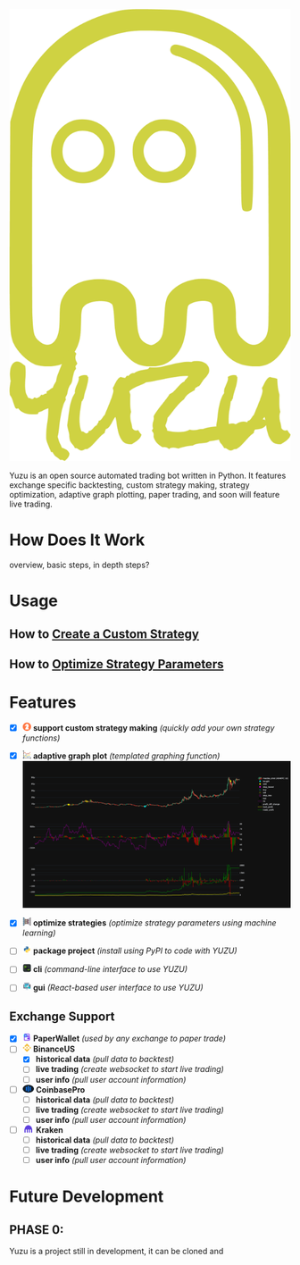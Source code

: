 
![yuzu logo](.asets/../assets/yuzu-logo.png)

Yuzu is an open source automated trading bot written in Python. It features exchange specific backtesting, custom strategy making, strategy optimization, adaptive graph plotting, paper trading, and soon will feature live trading.

# How Does It Work

overview, basic steps, in depth steps?

# Usage

## How to [Create a Custom Strategy](./assets/custom-strategy.md)

## How to [Optimize Strategy Parameters](./assets/optimize-strategy.md)

# Features

- [x] <img src=".asets/../assets/strategy-icon.png" width="15" height="15"> **support custom strategy making** _(quickly add your own strategy functions)_

- [x] <img src=".asets/../assets/graph-icon.png" width="15" height="15"> **adaptive graph plot** _(templated graphing function)_
  ![demo plot](.asets/../assets/demo-plot.png)
- [x] <img src=".asets/../assets/genalgo-icon.png" width="15" height="15"> **optimize strategies** _(optimize strategy parameters using machine learning)_
- [ ] <img src=".asets/../assets/python-icon.png" width="15" height="15"> **package project** _(install using PyPI to code with YUZU)_
- [ ] <img src=".asets/../assets/terminal-icon.png" width="15" height="15"> **cli** _(command-line interface to use YUZU)_
- [ ] <img src=".asets/../assets/gui-icon.png" width="15" height="15"> **gui** _(React-based user interface to use YUZU)_

## Exchange Support

- [x] <img src=".asets/../assets/paper-wallet-icon.png" width="15" height="15"> **PaperWallet** _(used by any exchange to paper trade)_
- [ ] <img src=".asets/../assets/binance-logo.png" width="15" height="15"> **BinanceUS**
  - [x] **historical data** _(pull data to backtest)_
  - [ ] **live trading** _(create websocket to start live trading)_
  - [ ] **user info** _(pull user account information)_
- [ ] <img src=".asets/../assets/coinbase-pro-logo.png" width="20" height="14"> **CoinbasePro**
  - [ ] **historical data** _(pull data to backtest)_
  - [ ] **live trading** _(create websocket to start live trading)_
  - [ ] **user info** _(pull user account information)_
- [ ] <img src=".asets/../assets/kraken-logo.png" width="20" height="14"> **Kraken**
  - [ ] **historical data** _(pull data to backtest)_
  - [ ] **live trading** _(create websocket to start live trading)_
  - [ ] **user info** _(pull user account information)_

# Future Development

## **PHASE 0:**

Yuzu is a project still in development, it can be cloned and

